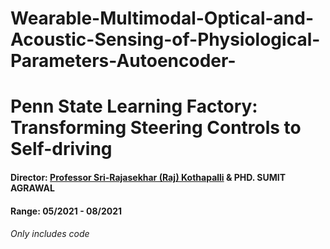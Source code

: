 # Wearable-Multimodal-Optical-and-Acoustic-Sensing-of-Physiological-Parameters-Autoencoder-


# Penn State Learning Factory: Transforming Steering Controls to Self-driving
#### Director: [Professor Sri-Rajasekhar (Raj) Kothapalli](https://www.bme.psu.edu/department/directory-detail-g.aspx?q=szk416) & PHD. SUMIT AGRAWAL
#### Range: 05/2021 - 08/2021
###### Only includes code 




